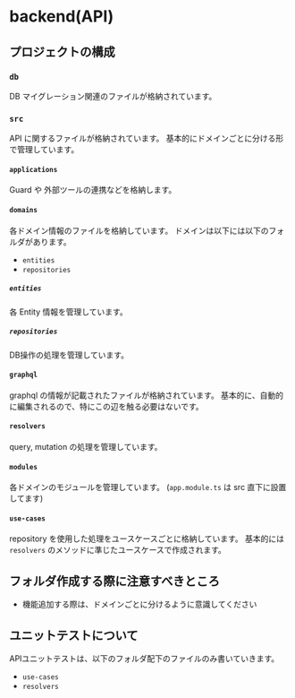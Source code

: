 # backend(API)

## プロジェクトの構成

### `db`
DB マイグレーション関連のファイルが格納されています。

### `src`
API に関するファイルが格納されています。
基本的にドメインごとに分ける形で管理しています。

#### `applications`
Guard や 外部ツールの連携などを格納します。

#### `domains`
各ドメイン情報のファイルを格納しています。
ドメインは以下には以下のフォルダがあります。

- `entities`
- `repositories`


##### `entities`
各 Entity 情報を管理しています。

##### `repositories`
DB操作の処理を管理しています。

#### `graphql`
graphql の情報が記載されたファイルが格納されています。
基本的に、自動的に編集されるので、特にこの辺を触る必要はないです。

#### `resolvers`
query, mutation の処理を管理しています。

#### `modules`
各ドメインのモジュールを管理しています。
(`app.module.ts` は src 直下に設置してます)

#### `use-cases`
repository を使用した処理をユースケースごとに格納しています。
基本的には `resolvers` のメソッドに準じたユースケースで作成されます。

## フォルダ作成する際に注意すべきところ
- 機能追加する際は、ドメインごとに分けるように意識してください

## ユニットテストについて
APIユニットテストは、以下のフォルダ配下のファイルのみ書いていきます。

- `use-cases`
- `resolvers`
